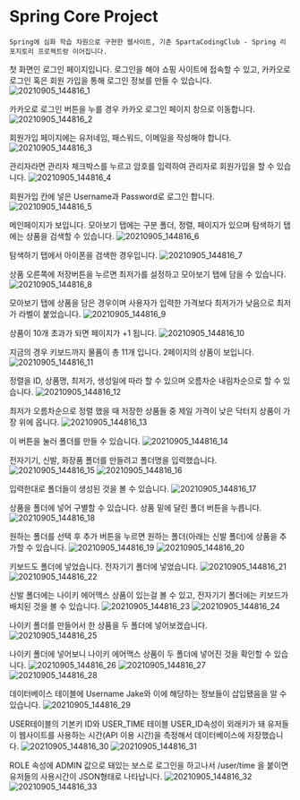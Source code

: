 # Spring Core Project
    Spring에 심화 학습 차원으로 구현한 웹사이트, 기존 SpartaCodingClub - Spring 리포지토리 프로젝트랑 이어집니다. 

첫 화면인 로그인 페이지입니다. 로그인을 해야 쇼핑 사이트에 접속할 수 있고, 카카오로 로그인 혹은 회원 가입을 통해 로그인 정보를 만들 수 있습니다. 
![20210905_144816_1](https://user-images.githubusercontent.com/20348923/132117043-bd2d5f81-06c6-496e-b62c-f0dcaacfbb04.png)

카카오로 로그인 버튼을 누를 경우 카카오 로그인 페이지 창으로 이동합니다.
![20210905_144816_2](https://user-images.githubusercontent.com/20348923/132117045-888adb38-a6a4-4e9a-a535-02cc6880412d.png)

회원가입 페이지에는 유저네임, 패스워드, 이메일을 작성해야 합니다. 
![20210905_144816_3](https://user-images.githubusercontent.com/20348923/132117047-edb26933-9208-40e7-a84e-b15e50fa4b2c.png)

관리자라면 관리자 체크박스를 누르고 암호를 입력하여 관리자로 회원가입을 할 수 있습니다.
![20210905_144816_4](https://user-images.githubusercontent.com/20348923/132117048-dbe9513a-7d1f-4063-8482-22f75585c547.png)

회원가입 칸에 넣은 Username과 Password로 로그인 합니다.
![20210905_144816_5](https://user-images.githubusercontent.com/20348923/132117049-82b6240b-64c6-414a-90e1-f6107599e80c.png)

메인페이지가 보입니다. 모아보기 탭에는 구분 폴더, 정렬, 페이지가 있으며 탐색하기 탭에는 상품을 검색할 수 있습니다.
![20210905_144816_6](https://user-images.githubusercontent.com/20348923/132117050-0f142865-2c68-45a4-bbc7-81b998096a1e.png)

탐색하기 탭에서 아이폰을 검색한 경우입니다.
![20210905_144816_7](https://user-images.githubusercontent.com/20348923/132117052-b0246d92-d381-4f8c-a1e3-9f4880dd6e5b.png)

상품 오른쪽에 저장버튼을 누르면 최저가를 설정하고 모아보기 탭에 담을 수 있습니다.
![20210905_144816_8](https://user-images.githubusercontent.com/20348923/132117053-339dc46f-f041-4e69-940d-18afe4f4c54c.png)

모아보기 탭에 상품을 담은 경우이며 사용자가 입력한 가격보다 최저가가 낮음으로 최저가 라벨이 붙었습니다.
![20210905_144816_9](https://user-images.githubusercontent.com/20348923/132117054-d29a735e-f61b-4bb1-bf8c-d3ed928f3013.png)

상품이 10개 초과가 되면 페이지가 +1 됩니다.
![20210905_144816_10](https://user-images.githubusercontent.com/20348923/132117055-d954c78c-5beb-45d8-95d8-c14fade6451e.png)

지금의 경우 키보드까지 물품이 총 11개 입니다. 2페이지의 상품이 보입니다.
![20210905_144816_11](https://user-images.githubusercontent.com/20348923/132117057-d8746ca0-8dfa-4afd-a377-51b3e3fb6ef1.png)

정렬을 ID, 상품명, 최저가, 생성일에 따라 할 수 있으며 오름차순 내림차순으로 할 수 있습니다.
![20210905_144816_12](https://user-images.githubusercontent.com/20348923/132117058-090bfe3f-9fb5-4d48-a285-72ce674634be.png)

최저가 오름차순으로 정렬 했을 때 저장한 상품들 중 제일 가격이 낮은 닥터지 상품이 가장 위에 옵니다.
![20210905_144816_13](https://user-images.githubusercontent.com/20348923/132117059-302c2bf2-da65-4a10-b88f-f812a723c1f1.png)

이 버튼을 눌러 폴더를 만들 수 있습니다.
![20210905_144816_14](https://user-images.githubusercontent.com/20348923/132117060-9a9f5991-e343-465b-88c4-6b843bf0b46d.png)

전자기기, 신발, 화장품 폴더를 만들려고 폴더명을 입력했습니다.
![20210905_144816_15](https://user-images.githubusercontent.com/20348923/132117062-54a3f668-85b9-4a05-aca2-27a6b8670c58.png)
![20210905_144816_16](https://user-images.githubusercontent.com/20348923/132117063-ecb075ba-11e8-4653-b089-c54adfd646d0.png)

입력한대로 폴더들이 생성된 것을 볼 수 있습니다.
![20210905_144816_17](https://user-images.githubusercontent.com/20348923/132117064-cce3fe28-0a89-4616-b02a-2e511b045f0c.png)

상품을 폴더에 넣어 구별할 수 있습니다. 상품 밑에 달린 폴더 버튼을 누릅니다.
![20210905_144816_18](https://user-images.githubusercontent.com/20348923/132117065-be758766-f8d5-4a98-947b-cf8369360348.png)

원하는 폴더를 선택 후 추가 버튼을 누르면 원하는 폴더(아래는 신발 폴더)에 상품을 추가할 수 있습니다. 
![20210905_144816_19](https://user-images.githubusercontent.com/20348923/132117066-3da4ae91-bf32-480e-b2f4-ae05e519c850.png)
![20210905_144816_20](https://user-images.githubusercontent.com/20348923/132117067-3984a5a3-2970-4cad-b5d2-5e96668fb877.png)

키보드도 폴더에 넣었습니다. 전자기기 폴더에 넣었습니다.
![20210905_144816_21](https://user-images.githubusercontent.com/20348923/132117068-207c27d8-ce17-4698-9f01-d9cb382e6066.png)
![20210905_144816_22](https://user-images.githubusercontent.com/20348923/132117069-b994a08c-f856-4299-b3bb-4a15df4690f5.png)

신발 폴더에는 나이키 에어맥스 상품이 있는걸 볼 수 있고, 전자기기 폴더에는 키보드가 배치된 것을 볼 수 있습니다.
![20210905_144816_23](https://user-images.githubusercontent.com/20348923/132117070-287ce9b2-9f27-498b-9473-199ef5fedc47.png)
![20210905_144816_24](https://user-images.githubusercontent.com/20348923/132117071-894d3049-33e6-44bf-aeda-69dfc3481523.png)

나이키 폴더를 만들어서 한 상품을 두 폴더에 넣어보겠습니다. 
![20210905_144816_25](https://user-images.githubusercontent.com/20348923/132117072-e2f14c76-4716-4e8d-9810-a78ec97a86bc.png)

나이키 폴더에 넣어보니 나이키 에어맥스 상품이 두 폴더에 넣어진 것을 확인할 수 있습니다.
![20210905_144816_26](https://user-images.githubusercontent.com/20348923/132117073-686e7e8a-46b2-43c2-ada8-85948d70accb.png)
![20210905_144816_27](https://user-images.githubusercontent.com/20348923/132117075-bd9ae57c-fd40-4a73-82c6-38b07c6e0bb0.png)
![20210905_144816_28](https://user-images.githubusercontent.com/20348923/132117076-ee55c7f8-1f8e-4779-aa3b-834c8846b841.png)

데이터베이스 테이블에 Username Jake와 이에 해당하는 정보들이 삽입됐음을 알 수 있습니다.
![20210905_144816_29](https://user-images.githubusercontent.com/20348923/132117078-5abe4b93-5658-4bd4-b0a2-d1e03ed9e95f.png)

USER테이블의 기본키 ID와 USER_TIME 테이블 USER_ID속성이 외래키가 돼 유저들이 웹사이트를 사용하는 시간(API 이용 시간)을 측정해서 데이터베이스에 저장했습니다.
![20210905_144816_30](https://user-images.githubusercontent.com/20348923/132117079-303f7d0d-0996-453f-98e1-de42f87ed20b.png)
![20210905_144816_31](https://user-images.githubusercontent.com/20348923/132117080-c358773c-debd-436e-a3b0-7a98eaba8cbb.png)

ROLE 속성에 ADMIN 값으로 돼있는 보스로 로그인을 하고나서 /user/time 을 붙이면 유저들의 사용시간이 JSON형태로 나타납니다.
![20210905_144816_32](https://user-images.githubusercontent.com/20348923/132117082-7f3e7420-a66c-4acb-a82c-42637d0edaf9.png)
![20210905_144816_33](https://user-images.githubusercontent.com/20348923/132117083-31f9b4ee-8a1e-42fa-8386-d03bfdec2051.png)

